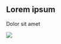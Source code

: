 <!DOCTYPE html>
<html lang="en">
<head>
  <meta charset="utf-8">
  <title>docs</title>
</head>
<body>
  <section>
    <div>
      <h1>Lorem ipsum</h1>
      <p>Dolor sit amet</p>
    </div>
    <img src="220px-%D0%9A%D0%BE%D0%BD%D1%84%D0%B8%D0%B3%D1%83%D1%80%D0%B0%D1%86%D0%B8%D1%98%D0%B0_%D0%BD%D0%B0_%D0%B5%D0%BB%D0%B5%D0%BA%D1%82%D1%80%D0%BE%D0%B4%D0%B0.jpg">
  </section>
</body>
</html>
